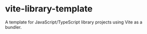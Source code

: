 # vite-library-template
A template for JavaScript/TypeScript library projects using Vite as a bundler.

